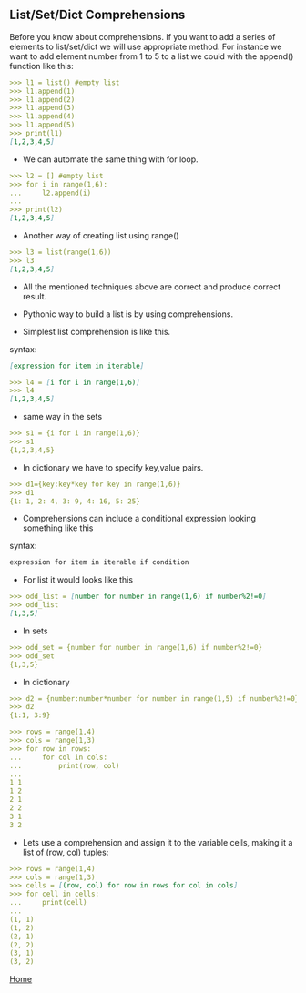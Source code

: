 ## List/Set/Dict Comprehensions

Before you know about comprehensions. If you want to add a series of elements to list/set/dict we will use appropriate method. For instance we want to add element number from 1 to 5 to a list we could with the append() function like this:

```markdown
>>> l1 = list() #empty list
>>> l1.append(1)
>>> l1.append(2)
>>> l1.append(3)
>>> l1.append(4)
>>> l1.append(5)
>>> print(l1)
[1,2,3,4,5]
```

- We can automate the same thing with for loop.

```markdown
>>> l2 = [] #empty list
>>> for i in range(1,6):
...     l2.append(i)
...
>>> print(l2)
[1,2,3,4,5]
```

- Another way of creating list using range()

```markdown
>>> l3 = list(range(1,6))
>>> l3
[1,2,3,4,5]
```

- All the mentioned techniques above are correct and produce correct result.

- Pythonic way to build a list is by using comprehensions.

- Simplest list comprehension is like this.

syntax:

```markdown
[expression for item in iterable]
```

```markdown
>>> l4 = [i for i in range(1,6)]
>>> l4
[1,2,3,4,5]
```

- same way in the sets

```markdown
>>> s1 = {i for i in range(1,6)}
>>> s1
{1,2,3,4,5}
```

- In dictionary we have to specify key,value pairs.

```markdown
>>> d1={key:key*key for key in range(1,6)}
>>> d1
{1: 1, 2: 4, 3: 9, 4: 16, 5: 25}
```

- Comprehensions can include a conditional expression looking something like this

syntax:
```markdown
expression for item in iterable if condition
```
- For list it would looks like this

```markdown
>>> odd_list = [number for number in range(1,6) if number%2!=0]
>>> odd_list
[1,3,5]
```

- In sets

```markdown
>>> odd_set = {number for number in range(1,6) if number%2!=0}
>>> odd_set
{1,3,5}
```
- In dictionary

```markdown
>>> d2 = {number:number*number for number in range(1,5) if number%2!=0}
>>> d2
{1:1, 3:9}
```
```markdown
>>> rows = range(1,4)
>>> cols = range(1,3)
>>> for row in rows:
...     for col in cols:
...         print(row, col)
...
1 1
1 2
2 1
2 2
3 1
3 2
```
- Lets use a comprehension and assign it to the variable cells, making it a list of (row, col) tuples:

```markdown
>>> rows = range(1,4)
>>> cols = range(1,3)
>>> cells = [(row, col) for row in rows for col in cols]
>>> for cell in cells:
...     print(cell)
...
(1, 1)
(1, 2)
(2, 1)
(2, 2)
(3, 1)
(3, 2)
```
[Home](index.md)
